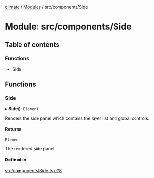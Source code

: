 [climate](../README.md) / [Modules](../modules.md) / src/components/Side

# Module: src/components/Side

## Table of contents

### Functions

- [Side](src_components_Side.md#side)

## Functions

### Side

▸ **Side**(): `Element`

Renders the side panel which contains the layer list and global controls.

#### Returns

`Element`

The rendered side panel.

#### Defined in

[src/components/Side.tsx:28](https://github.com/dm33tri/climate/blob/a558f70/src/components/Side.tsx#L28)
